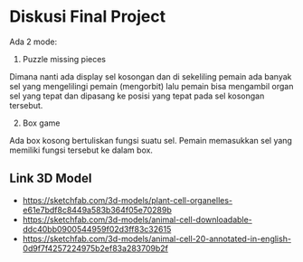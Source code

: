 # Diskusi Final Project

Ada 2 mode:
1. Puzzle missing pieces

Dimana nanti ada display sel kosongan dan di sekeliling pemain ada banyak sel yang mengelilingi pemain (mengorbit) lalu pemain bisa mengambil organ sel yang tepat dan dipasang ke posisi yang tepat pada sel kosongan tersebut.

2. Box game

Ada box kosong bertuliskan fungsi suatu sel. Pemain memasukkan sel yang memiliki fungsi tersebut ke dalam box.

## Link 3D Model
- https://sketchfab.com/3d-models/plant-cell-organelles-e61e7bdf8c8449a583b364f05e70289b
- https://sketchfab.com/3d-models/animal-cell-downloadable-ddc40bb0900544959f02d3ff83c32615
- https://sketchfab.com/3d-models/animal-cell-20-annotated-in-english-0d9f7f4257224975b2ef83a283709b2f
